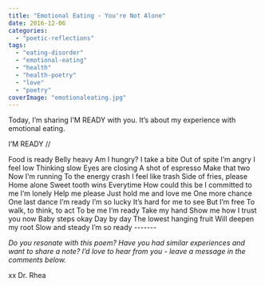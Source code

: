 ```yaml
---
title: "Emotional Eating - You're Not Alone"
date: 2016-12-06
categories: 
  - "poetic-reflections"
tags: 
  - "eating-disorder"
  - "emotional-eating"
  - "health"
  - "health-poetry"
  - "love"
  - "poetry"
coverImage: "emotionaleating.jpg"
---
```


Today, I’m sharing I’M READY with you. It’s about my experience with emotional eating.

I’M READY //

Food is ready Belly heavy Am I hungry? I take a bite Out of spite I’m angry I feel low Thinking slow Eyes are closing A shot of espresso Make that two Now I’m running To the energy crash I feel like trash Side of fries, please Home alone Sweet tooth wins Everytime How could this be I committed to me I’m lonely Help me please Just hold me and love me One more chance One last dance I’m ready I’m so lucky It’s hard for me to see But I’m free To walk, to think, to act To be me I’m ready Take my hand Show me how I trust you now Baby steps okay Day by day The lowest hanging fruit Will deepen my root Slow and steady I’m so ready -------

_Do you resonate with this poem? Have you had similar experiences and want to share a note? I’d love to hear from you - leave a message in the comments below._

xx Dr. Rhea

